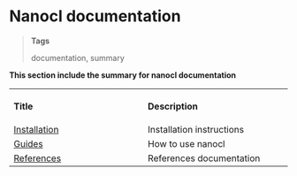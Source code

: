 <h1 id="nxtmdoc-meta-title">Nanocl documentation</h1>

<blockquote class="tags">
 <strong>Tags</strong>
 <p id="nxtmdoc-meta-keywords">
  documentation, summary
 </p>
</blockquote>

<strong id="nxtmdoc-meta-description">
This section include the summary for nanocl documentation
</strong>

<table>
  <tr>
    <th align="left">
      <img width="506" height="1">
      <p>Title</p>
    </th>
    <th align="left">
      <img width="506" height="1">
      <p>Description</p>
    </th>
  </tr>
  <tr>
    <td>
      <a href="./installation/">Installation</a>
    </td>
    <td>
      Installation instructions
    </td>
  </tr>
    <tr>
    <td>
      <a href="./guides/">Guides</a>
    </td>
    <td>
      How to use nanocl
    </td>
  </tr>
  <tr>
    <td>
      <a href="./references/">References</a>
    </td>
    <td>
      References documentation
    </td>
  </tr>
</table>
